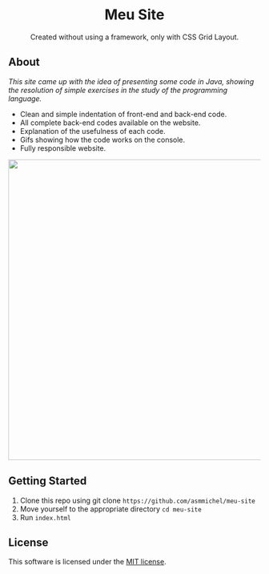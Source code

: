 <h1 align="center">Meu Site</h1>
<p align="center">Created without using a framework, only with CSS Grid Layout.</p>

 ## About

 _This site came up with the idea of presenting some code in Java, showing the resolution of simple exercises in the study of the programming language._

 * Clean and simple indentation of front-end and back-end code.
 * All complete back-end codes available on the website.
 * Explanation of the usefulness of each code.
 * Gifs showing how the code works on the console.
 * Fully responsible website.

 <p align="center"><img src="Midia/gif.gif" width="600"></p>

 ## Getting Started

 1. Clone this repo using git clone `https://github.com/asmmichel/meu-site`
 2. Move yourself to the appropriate directory `cd meu-site`
 3. Run `index.html`
 
 ## License

 This software is licensed under the [MIT license](https://opensource.org/licenses/MIT).